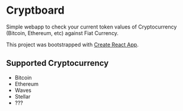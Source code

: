 # Cryptboard

Simple webapp to check your current token values of Cryptocurrency (Bitcoin, Ethereum, etc) against Fiat Currency.

This project was bootstrapped with [Create React App](https://github.com/facebookincubator/create-react-app).

## Supported Cryptocurrency

- Bitcoin
- Ethereum
- Waves
- Stellar
- ???

